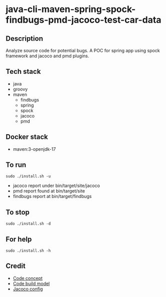 # java-cli-maven-spring-spock-findbugs-pmd-jacoco-test-car-data

## Description
Analyze source code for potential bugs.
A POC for spring app using spock framework
and jacoco and pmd plugins.

## Tech stack
- java
- groovy
- maven
	- findbugs
  - spring
  - spock
  - jacoco
  - pmd

## Docker stack
- maven:3-openjdk-17

## To run
`sudo ./install.sh -u`
- jacoco report under bin/target/site/jacoco
- pmd report found at bin/target/site
- findbugs report at bin/target/findbugs

## To stop
`sudo ./install.sh -d`

## For help
`sudo ./install.sh -h`

## Credit
- [Code concept](https://www.petrikainulainen.net/programming/testing/writing-unit-tests-with-spock-framework-creating-a-maven-project/)
- [Code build model](https://github.com/christoph-frick/spock-test-logging)
- [Jacoco config](https://www.baeldung.com/jacoco)
